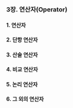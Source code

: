### 3장. 연산자(Operator)

#### 1. 연산자

#### 2. 단항 연산자

#### 3. 산술 연산자

#### 4. 비교 연산자

#### 5. 논리 연산자

#### 6. 그 외의 연산자
